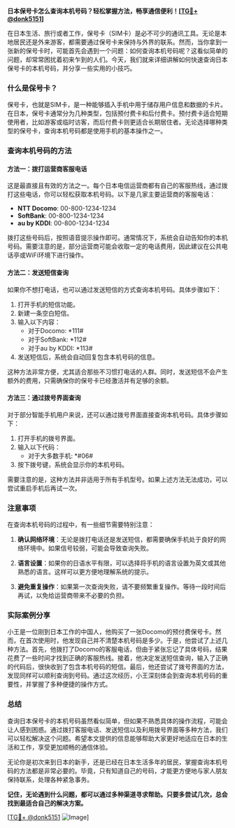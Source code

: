 **日本保号卡怎么查询本机号码？轻松掌握方法，畅享通信便利！[[TG💪+ @donk5151](https://t.me/s/donk5151)]**

在日本生活、旅行或者工作，保号卡（SIM卡）是必不可少的通讯工具。无论是本地居民还是外来游客，都需要通过保号卡来保持与外界的联系。然而，当你拿到一张新的保号卡时，可能首先会遇到一个问题：如何查询本机号码呢？这看似简单的问题，却常常困扰着初来乍到的人们。今天，我们就来详细讲解如何快速查询日本保号卡的本机号码，并分享一些实用的小技巧。

### 什么是保号卡？

保号卡，也就是SIM卡，是一种能够插入手机中用于储存用户信息和数据的卡片。在日本，保号卡通常分为几种类型，包括预付费卡和后付费卡。预付费卡适合短期使用者，比如游客或临时访客，而后付费卡则更适合长期居住者。无论选择哪种类型的保号卡，查询本机号码都是使用手机的基本操作之一。

### 查询本机号码的方法

#### 方法一：拨打运营商客服电话

这是最直接且有效的方法之一。每个日本电信运营商都有自己的客服热线，通过拨打这些电话，你可以轻松获取本机号码。以下是几家主要运营商的客服电话：

- **NTT Docomo**: 00-800-1234-1234
- **SoftBank**: 00-800-1234-1234
- **au by KDDI**: 00-800-1234-1234

拨打这些号码后，按照语音提示操作即可。通常情况下，系统会自动告知你的本机号码。需要注意的是，部分运营商可能会收取一定的电话费用，因此建议在公共电话亭或WiFi环境下进行操作。

#### 方法二：发送短信查询

如果你不想打电话，也可以通过发送短信的方式查询本机号码。具体步骤如下：

1. 打开手机的短信功能。
2. 新建一条空白短信。
3. 输入以下内容：
   - 对于Docomo: *111#
   - 对于SoftBank: *112#
   - 对于au by KDDI: *113#
4. 发送短信后，系统会自动回复包含本机号码的信息。

这种方法非常方便，尤其适合那些不习惯打电话的人群。同时，发送短信不会产生额外的费用，只需确保你的保号卡已经激活并有足够的余额。

#### 方法三：通过拨号界面查询

对于部分智能手机用户来说，还可以通过拨号界面直接查询本机号码。具体步骤如下：

1. 打开手机的拨号界面。
2. 输入以下代码：
   - 对于大多数手机: *#06#
3. 按下拨号键，系统会显示你的本机号码。

需要注意的是，这种方法并非适用于所有手机型号。如果上述方法无法成功，可以尝试重启手机后再试一次。

### 注意事项

在查询本机号码的过程中，有一些细节需要特别注意：

1. **确认网络环境**：无论是拨打电话还是发送短信，都需要确保手机处于良好的网络环境中。如果信号较弱，可能会导致查询失败。
   
2. **语言设置**：如果你的日语水平有限，可以选择将手机的语言设置为英文或其他熟悉的语言。这样可以更方便地理解系统的提示。

3. **避免重复操作**：如果第一次查询失败，请不要频繁重复操作。等待一段时间后再试，以免给运营商带来不必要的负担。

### 实际案例分享

小王是一位刚到日本工作的中国人，他购买了一张Docomo的预付费保号卡。然而，在首次使用时，他发现自己并不清楚本机号码是多少。于是，他尝试了上述几种方法。首先，他拨打了Docomo的客服电话，但由于紧张忘记了具体号码，结果花费了一些时间才找到正确的客服热线。接着，他决定发送短信查询，输入了正确的代码后，很快收到了包含本机号码的短信。最后，他还尝试了拨号界面的方法，发现同样可以顺利查询到号码。通过这次经历，小王深刻体会到查询本机号码的重要性，并掌握了多种便捷的操作方式。

### 总结

查询日本保号卡的本机号码虽然看似简单，但如果不熟悉具体的操作流程，可能会让人感到困惑。通过拨打客服电话、发送短信以及利用拨号界面等多种方法，我们可以轻松解决这个问题。希望本文提供的信息能够帮助大家更好地适应在日本的生活和工作，享受更加顺畅的通信体验。

无论你是初次来到日本的新手，还是已经在日本生活多年的居民，掌握查询本机号码的方法都是非常必要的。毕竟，只有知道自己的号码，才能更方便地与家人朋友保持联系，处理各种紧急事务。

**记住，无论遇到什么问题，都可以通过多种渠道寻求帮助。只要多尝试几次，总会找到最适合自己的解决方案。**

[[TG💪+ @donk5151](https://t.me/s/donk5151) ![Image](https://i.postimg.cc/rwNCRYN7/Snipaste-2025-04-30-17-27-05.png)]